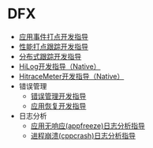 # DFX

- [应用事件打点开发指导](hiappevent-guidelines.md)
- [性能打点跟踪开发指导](hitracemeter-guidelines.md)
- [分布式跟踪开发指导](hitracechain-guidelines.md)
- [HiLog开发指导（Native）](hilog-guidelines.md)
- [HitraceMeter开发指导（Native）](hitracemeter-native-guidelines.md)
- 错误管理
  - [错误管理开发指导](errormanager-guidelines.md)
  - [应用恢复开发指导](apprecovery-guidelines.md)
- 日志分析
  - [应用无响应(appfreeze)日志分析指导](appfreeze-guidelines.md)
  - [进程崩溃(cppcrash)日志分析指导](cppcrash-guidelines.md)
